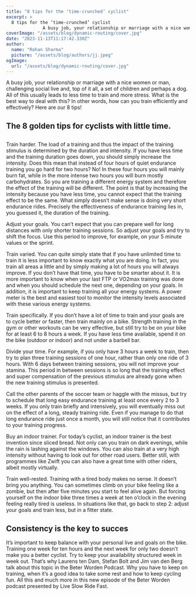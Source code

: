 ```yaml
---
title: "8 tips for the ‘time-crunched’ cyclist"
excerpt: >
  8 tips for the ‘time-crunched’ cyclist
              A busy job, your relationship or marriage with a nice women or man, challenging social live and, top of it all, a set of children and perhaps a dog.
coverImage: "/assets/blog/dynamic-routing/cover.jpg"
date: "2023-11-13T11:17:42.330Z"
author:
  name: "Rohan Sharma"
  picture: "/assets/blog/authors/jj.jpeg"
ogImage:
  url: "/assets/blog/dynamic-routing/cover.jpg"
---
```


A busy job, your relationship or marriage with a nice women or man, challenging social live and, top of it all, a set of children and perhaps a dog. All of this usually leads to less time to train and more stress. What is the best way to deal with this? In other words, how can you train efficiently and effectively? Here are our 8 tips!


## 

## 

## 

## 

## The 8 golden tips for cyclists with little time.

## 

Train harder. The load of a training and thus the impact of the training stimulus is determined by the duration and intensity. If you have less time and the training duration goes down, you should simply increase the intensity. Does this mean that instead of four hours of quiet endurance training you go hard for two hours? No! In these four hours you will mainly burn fat, while in the more intense two hours you will burn mostly carbohydrates. So you are training a different energy system and therefore the effect of the training will be different. The point is that by increasing the intensity because you have less time, you cannot expect that the training effect to be the same. What simply doesn’t make sense is doing very short endurance rides. Precisely the effectiveness of endurance training lies in, you guessed it, the duration of the training.


Adjust your goals. You can’t expect that you can prepare well for long distances with only shorter training sessions. So adjust your goals and try to shift the focus. Use this period to improve, for example, on your 5 minute values or the sprint.


Train varied. You can quite simply state that if you have unlimited time to train it is less important to know exactly what you are doing. In fact, you train all areas a little and by simply making a lot of hours you will always improve. If you don’t have that time, you have to be smarter about it. It is more important to know when your last FTP or VO2max training was done and when you should schedule the next one, depending on your goals. In addition, it is important to keep training all your energy systems. A power meter is the best and easiest tool to monitor the intensity levels associated with these various energy systems.


Train specifically. If you don’t have a lot of time to train and your goals are to cycle better or faster, then train mainly on a bike. Strength training in the gym or other workouts can be very effective, but still try to be on your bike for at least 6 to 8 hours a week. If you have less time available, spend it on the bike (outdoor or indoor) and not under a barbell bar.


Divide your time. For example, if you only have 3 hours a week to train, then try to plan three training sessions of one hour, rather than only one ride of 3 hours. With 6 days between training sessions, you will not improve your stamina. This period in between sessions is so long that the training effect and super compensation of the previous stimulus are already gone when the new training stimulus is presented.


Call the other parents of the soccer team or haggle with the missus, but try to schedule that long easy endurance training at least once every 2 to 3 weeks. If you only train briefly and intensively, you will eventually miss out on the effect of a long, steady training ride. Even if you manage to do that long endurance ride just once a month, you will still notice that it contributes to your training progress.


Buy an indoor trainer. For today’s cyclist, an indoor trainer is the best invention since sliced bread. Not only can you train on dark evenings, while the rain is lashing against the windows. You can also train at a very high intensity without having to look out for other road users. Better still, with programmes like Zwift you can also have a great time with other riders, albeit mostly virtually.


Train well-rested. Training with a tired body makes no sense. It doesn’t bring you anything. You can sometimes climb on your bike feeling like a zombie, but then after five minutes you start to feel alive again. But forcing yourself on the indoor bike three times a week at ten o’clock in the evening feeling really tired is useless. In situations like that, go back to step 2: adjust your goals and train less, but in a fitter state.


## 

## 

## 

## Consistency is the key to succes

It’s important to keep balance with your personal live and goals on the bike. Training one week for ten hours and the next week for only two doesn’t make you a better cyclist. Try to keep your availability structured week in week out. That’s why Laurens ten Dam, Stefan Bolt and Jim van den Berg talk about this topic in the Beter Worden Podcast. Why you have to keep on training, when it’s a good idea to take some rest and how to keep cycling fun. All this and much more in this new episode of the Beter Worden podcast presented by Live Slow Ride Fast.
